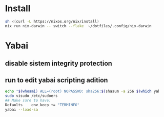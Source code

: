 # Install 
```bash
sh <(curl -L https://nixos.org/nix/install)
nix run nix-darwin -- switch --flake  ~/dotfiles/.config/nix-darwin
```


# Yabai 
## disable sistem integrity protection
## run to edit yabai scripting adition 
```bash 
echo "$(whoami) ALL=(root) NOPASSWD: sha256:$(shasum -a 256 $(which yabai) | cut -d " " -f 1) $(which yabai) --load-sa" | sudo tee /private/etc/sudoers.d/yabai
sudo visudo /etc/sudoers
## Make sure to have:
Defaults	env_keep += "TERMINFO"
yabai --load-sa
```
